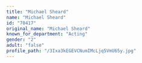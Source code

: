 ```yaml
---
title: "Michael Sheard"
name: "Michael Sheard"
id: "70417"
original_name: "Michael Sheard"
known_for_department: "Acting"
gender: "2"
adult: "false"
profile_path: "/3Ixa3kEGEVCNumIMcLjq5VmU65y.jpg"
---
```

